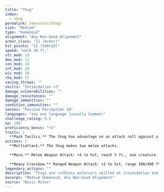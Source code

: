 ```yaml
---
title: "Thug"
index:
  - thug
permalink: /monsters/thug/
size: "Medium"
type: "Humanoid"
alignment: "Any Non-Good Alignment"
armor_class: "11 (Armor)"
hit_points: "32 (5d8+10)"
speed: "walk 30 ft."
str_mod: 15
dex_mod: 11
con_mod: 14
int_mod: 10
wis_mod: 10
cha_mod: 11
saving_throws: ""
skills: "Intimidation +2"
damage_vulnerabilities: ""
damage_resistances: ""
damage_immunities: ""
condition_immunities: ""
senses: "Passive Perception 10"
languages: "any one language (usually Common)"
challenge_rating: 0.5
xp: 100
proficiency_bonus: "+2"
traits: |
  **Pack Tactics.** The thug has advantage on an attack roll against a creature if at least one of the thug's allies is within 5 ft. of the creature and the ally isn't incapacitated.
actions: |
  **Multiattack.** The thug makes two melee attacks.
  
  **Mace.** Melee Weapon Attack: +4 to hit, reach 5 ft., one creature. Hit: 5 (1d6 + 2) bludgeoning damage.
  
  **Heavy Crossbow.** Ranged Weapon Attack: +2 to hit, range 100/400 ft., one target. Hit: 5 (1d10) piercing damage.  
legendary_actions: ""
description: "Thugs are ruthless enforcers skilled at intimidation and violence. They work for money and have few scruples."
excerpt: "Medium Humanoid, Any Non-Good Alignment"
source: "Basic Rules"
---
```


